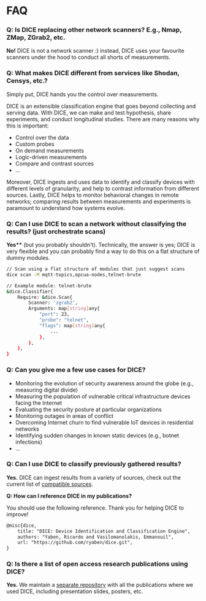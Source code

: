 # FAQ

### Q: Is DICE replacing other network scanners? E.g., Nmap, ZMap, ZGrab2, etc.

__No!__ DICE is not a network scanner :) instead, DICE uses your favourite scanners under the hood to conduct all shorts of measurements.

### Q: What makes DICE different from services like Shodan, Censys, etc.?

Simply put, DICE hands you the control over measurements.

DICE is an extensible classification engine that goes beyond collecting and serving data.
With DICE, we can make and test hypothesis, share experiments, and conduct longitudinal studies.
There are many reasons why this is important:

* Control over the data
* Custom probes
* On demand measurements
* Logic-driven measurements
* Compare and contrast sources
* ...

Moreover, DICE ingests and uses data to identify and classify devices with different levels of granularity, and help to contrast information from different sources.
Lastly, DICE helps to monitor behavioral changes in remote networks; comparing results between measurements and experiments is paramount to understand how systems evolve.

### Q: Can I use DICE to scan a network without classifying the results? (just orchestrate scans)

__Yes**__
(but you probably shouldn't).
Technically, the answer is yes; DICE is very flexible and you can probably find a way to do this on a flat structure of dummy modules.

```bash
// Scan using a flat structure of modules that just suggest scans
dice scan -M mqtt-topics,opcua-nodes,telnet-brute

// Example module: telnet-brute
&dice.Classifier{
    Require: &dice.Scan{
        Scanner: 'zgrab2', 
        Arguments: map[string]any{
            "port": 23,
            "probe": "telnet",
            "flags": map[string]any{
                ...
            },
        },
    },
}
```

### Q: Can you give me a few use cases for  DICE?

* Monitoring the evolution of security awareness around the globe (e.g., measuring digital divide)
* Measuring the population of vulnerable critical infrastructure devices facing the Internet
* Evaluating the security posture at particular organizations
* Monitoring outages in areas of conflict
* Overcoming Internet churn to find vulnerable IoT devices in residential networks
* Identifying sudden changes in known static devices (e.g., botnet infections)
* ...

### Q: Can I use DICE to classify previously gathered results?

__Yes.__
DICE can ingest results from a variety of sources, check out the current list of [compatible sources](docs/compatibility.md).

__Q: How can I reference DICE in my publications?__

You should use the following reference.
Thank you for helping DICE to improve!

```latex
@misc{dice,
    title: "DICE: Device Identification and Classification Engine",
    authors: "Yaben, Ricardo and Vasilomanolakis, Emmanouil",
    url: "https://github.com/ryaben/dice.git",
}
```

### Q: Is there a list of open access research publications using DICE?

__Yes.__
We maintain a [separate repository](github.com/ryaben/dice-publications) with all the publications where we used DICE, including presentation slides, posters, etc.

